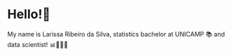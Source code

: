 # Hello!🤗

My name is Larissa Ribeiro da Silva, statistics bachelor at UNICAMP 📚 and data scientist! 📊👩🏻‍💻
